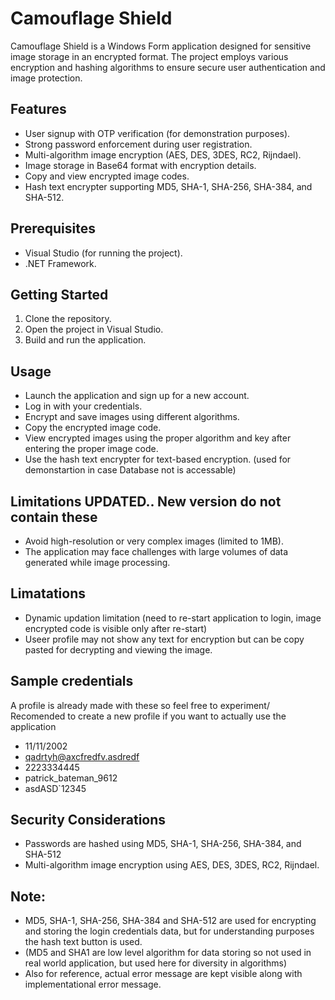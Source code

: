 # Camouflage Shield

Camouflage Shield is a Windows Form application designed for sensitive image storage in an encrypted format.
The project employs various encryption and hashing algorithms to ensure secure user authentication and image protection.

## Features

- User signup with OTP verification (for demonstration purposes).
- Strong password enforcement during user registration.
- Multi-algorithm image encryption (AES, DES, 3DES, RC2, Rijndael).
- Image storage in Base64 format with encryption details.
- Copy and view encrypted image codes.
- Hash text encrypter supporting MD5, SHA-1, SHA-256, SHA-384, and SHA-512.

## Prerequisites

- Visual Studio (for running the project).
- .NET Framework.

## Getting Started

1. Clone the repository.
2. Open the project in Visual Studio.
3. Build and run the application.

## Usage

- Launch the application and sign up for a new account.
- Log in with your credentials.
- Encrypt and save images using different algorithms.
- Copy the encrypted image code.
- View encrypted images using the proper algorithm and key after entering the proper image code.
- Use the hash text encrypter for text-based encryption. (used for demonstartion in case Database not is accessable)

## Limitations UPDATED.. New version do not contain these
- Avoid high-resolution or very complex images (limited to 1MB).
- The application may face challenges with large volumes of data generated while image processing.

## Limatations
- Dynamic updation limitation (need to re-start application to login, image encrypted code is visible only after re-start)
- Useer profile may not show any text for encryption but can be copy pasted for decrypting and viewing the image.

## Sample credentials
A profile is already made with these so feel free to experiment/ Recomended to create a new profile if you want to actually use the application
- 11/11/2002
- qadrtyh@axcfredfv.asdredf
- 2223334445
- patrick_bateman_9612
- asdASD`12345

## Security Considerations
- Passwords are hashed using MD5, SHA-1, SHA-256, SHA-384, and SHA-512
- Multi-algorithm image encryption using AES, DES, 3DES, RC2, Rijndael.

## Note:
- MD5, SHA-1, SHA-256, SHA-384 and SHA-512 are used for encrypting and storing the login credentials data, but for understanding purposes the hash text button is used.
- (MD5 and SHA1 are low level algorithm for data storing so not used in real world application, but used here for diversity in algorithms)
- Also for reference, actual error message are kept visible along with implementational error message.




